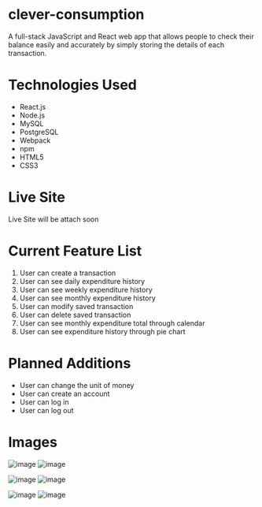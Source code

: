 # clever-consumption
A full-stack JavaScript and React web app that allows people to check their balance easily and accurately by simply storing the details of each transaction.

# Technologies Used
* React.js
* Node.js
* MySQL
* PostgreSQL
* Webpack
* npm
* HTML5
* CSS3

# Live Site
Live Site will be attach soon

# Current Feature List
1. User can create a transaction
2. User can see daily expenditure history
3. User can see weekly expenditure history
4. User can see monthly expenditure history
5. User can modify saved transaction
6. User can delete saved transaction
7. User can see monthly expenditure total through calendar
8. User can see expenditure history through pie chart

# Planned Additions
* User can change the unit of money
* User can create an account
* User can log in
* User can log out

# Images
![image](https://user-images.githubusercontent.com/68725614/121446641-d13a0180-c948-11eb-8584-a90bb2b432fa.png) ![image](https://user-images.githubusercontent.com/68725614/121446506-8324fe00-c948-11eb-9f8c-726d8b3ce9e9.png) 


![image](https://user-images.githubusercontent.com/68725614/121446597-b1a2d900-c948-11eb-8e87-ea9d63b72bf4.png) ![image](https://user-images.githubusercontent.com/68725614/121446690-f169c080-c948-11eb-8769-896931711b1a.png) 


![image](https://user-images.githubusercontent.com/68725614/121446716-fe86af80-c948-11eb-83e5-7afa5091ed24.png) ![image](https://user-images.githubusercontent.com/68725614/121446756-1827f700-c949-11eb-9cc7-bd836a0b3ae4.png)
